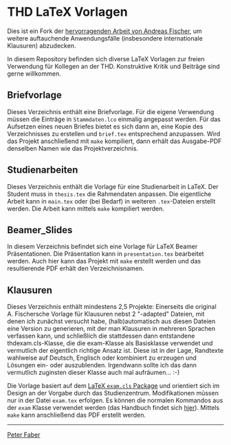 # THD LaTeX Vorlagen

Dies ist ein Fork der [hervorragenden Arbeit von Andreas Fischer](https://mygit.th-deg.de/afischer/thd-latex-vorlagen/), um weitere auftauchende Anwendungsfälle (insbesondere internationale Klausuren) abzudecken.

In diesem Repository befinden sich diverse LaTeX Vorlagen zur freien Verwendung
für Kollegen an der THD. Konstruktive Kritik und Beiträge sind gerne willkommen.

## Briefvorlage

Dieses Verzeichnis enthält eine Briefvorlage. Für die eigene Verwendung müssen die Einträge
in `Stammdaten.lco` einmalig angepasst werden. Für das Aufsetzen eines neuen Briefes bietet
es sich dann an, eine Kopie des Verzeichnisses zu erstellen und `brief.tex` entsprechend
anzupassen. Wird das Projekt anschließend mit `make` kompiliert, dann erhält das Ausgabe-PDF
denselben Namen wie das Projektverzeichnis.

## Studienarbeiten

Dieses Verzeichnis enthält die Vorlage für eine Studienarbeit in LaTeX. Der Student
muss in `thesis.tex` die Rahmendaten anpassen. Die eigentliche Arbeit kann in `main.tex`
oder (bei Bedarf) in weiteren `.tex`-Dateien erstellt werden. Die Arbeit kann mittels
`make` kompiliert werden.

## Beamer_Slides

In diesem Verzeichnis befindet sich eine Vorlage für LaTeX Beamer
Präsentationen. Die Präsentation kann in `presentation.tex` bearbeitet werden.
Auch hier kann das Projekt mit `make` erstellt werden und das resultierende PDF
erhält den Verzeichnisnamen.

## Klausuren

Dieses Verzeichnis enthält mindestens 2,5 Projekte:
Einerseits die original A. Fischersche Vorlage für Klausuren nebst 2 "-adapted" Dateien, mit denen ich zunächst versucht habe, (halb)automatisch aus diesen Dateien eine Version zu generieren, mit der man Klausuren in mehreren Sprachen verfassen kann, und schließlich die stattdessen dann entstandene thdexam.cls-Klasse, die die exam-Klasse als Basisklasse verwendet und vermutlich der eigentlich richtige Ansatz ist. Diese ist in der Lage, Randtexte wahlweise auf Deutsch, Englisch oder kombiniert zu erzeugen und Lösungen ein- oder auszublenden. Irgendwann sollte ich das dann vermutlich zuginsten dieser Klasse auch mal aufräumen... :-)

Die Vorlage basiert auf dem
[LaTeX `exam.cls` Package](https://ctan.org/pkg/exam?lang=de) und orientiert sich
im Design an der Vorgabe durch das Studienzentrum. Modifikationen müssen nur in der
Datei `exam.tex` erfolgen. Es können die normalen Kommandos aus der `exam` Klasse
verwendet werden (das Handbuch findet sich [hier](http://mirrors.ctan.org/macros/latex/contrib/exam/examdoc.pdf "Using the exam document class")).
Mittels `make` kann anschließend das PDF erstellt werden.


---
[Peter Faber](mailto:peter.faber@th-deg.de "Mail an Peter Faber")

